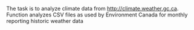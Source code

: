 The task is to analyze climate data from http://climate.weather.gc.ca. Function analyzes CSV files as used by Environment Canada for monthly reporting historic weather data
